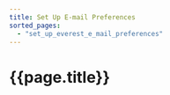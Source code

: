 ```yaml
---
title: Set Up E-mail Preferences
sorted_pages:
  - "set_up_everest_e_mail_preferences"
---
```

# {{page.title}}
